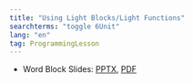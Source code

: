 ```yaml
---
title: "Using Light Blocks/Light Functions"
searchterms: "toggle 6Unit"
lang: "en"
tag: ProgrammingLesson
---
```

 <ul>
 <li class="ng-binding">Word Block Slides:
 <a href="ProgrammingLessons/LightBlocks.pptx">PPTX</a>,
 <a href="ProgrammingLessons/LightBlocks.pdf">PDF</a>
 </li>

 </ul>
